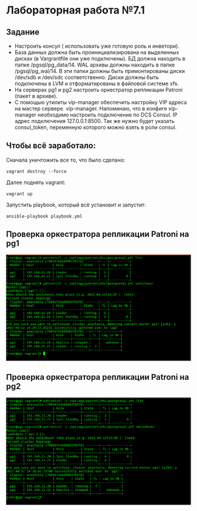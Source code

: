# Лабораторная работа №7.1

## Задание

 + Настроить консул ( использовать уже готовую роль и инветори).
 + База данных должна быть проинициализирована на выделенных дисках (в Vargrantfile они уже подключены). БД должна находить в папке /pgsql/pg_data/14. WAL архивы должны находить в папке /pgsql/pg_wal/14. В эти папки должны быть примонтированы диски /dev/sdb и /dev/sdc соответственно. Диски должны быть подключены в LVM и отформатированы в файловой системе xfs.
 + На серверах pg1 и pg2 настроить оркестратор репликации Patroni (пакет в архиве).
 + С помощью утилиты vip-manager обеспечить настройку VIP адреса на мастер сервере. vip-manager. Напоминаю, что в конфиге vip-manager необходимо настроить подключение по DCS Consul. IP адрес подключения 127.0.0.1:8500. Так же нужно будет указать consul_token, переменную которого можно взять в роли consul.

## Чтобы всё заработало:

Сначала уничтожить все то, что было сделано:

````
vagrant destroy --force
````

Далее поднять vagrant:
````
vagrant up
````

Запустить playbook, который всё установит и запустит:

````
ansible-playbook playbook.yml
````

## Проверка оркестратора репликации Patroni на pg1
![работает](https://github.com/naaastyazharkova/Operating-System/blob/lab-07/lab07/pictures/%D0%BB%D0%B17.1_pg1.png)

## Проверка оркестратора репликации Patroni на pg2
![работает](https://github.com/naaastyazharkova/Operating-System/blob/lab-07/lab07/pictures/%D0%BB%D0%B17.1_pg2.png)

